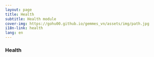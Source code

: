 ```yaml
---
layout: page
title: Health
subtitle: Health module
cover-img: https://gohu00.github.io/gemmes_vn/assets/img/path.jpg
i18n-link: health
lang: en
---
```


### Health


